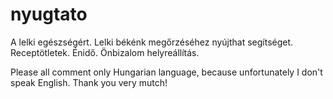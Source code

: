 # nyugtato
A lelki egészségért.
Lelki békénk megőrzéséhez nyújthat segítséget.
Receptötletek.
Énidő.
Önbizalom helyreállítás.

Please all comment only Hungarian language, because unfortunately I don't speak English.
Thank you very mutch!
